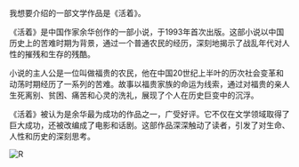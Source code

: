 我想要介绍的一部文学作品是《活着》。

《活着》是中国作家余华创作的一部小说，于1993年首次出版。这部小说以中国历史上的苦难时期为背景，通过一个普通农民的经历，深刻地揭示了战乱年代对人性的摧残和生存的残酷。

小说的主人公是一位叫做福贵的农民，他在中国20世纪上半叶的历次社会变革和动荡时期经历了一系列的苦难。故事以福贵家族的命运为线索，通过对福贵的亲人生死离别、贫困、痛苦和心灵的洗礼，展现了个人在历史巨变中的沉浮。

《活着》被认为是余华最为成功的作品之一，广受好评。它不仅在文学领域取得了巨大成功，还被改编成了电影和话剧。这部作品深深触动了读者，引发了对生命、人性和历史的深刻思考。

![R](D:\Typora\R.jpg)![]()